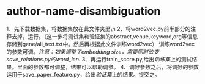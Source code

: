 # author-name-disambiguation

1、先下载数据集，将数据集放在此文件夹里\n
2、将word2vec.py前半部分的注释去掉，运行。（这一步将测试集和验证集的abstract,venue,keyword,org等信息存储到gene/all_text.txt中。然后再根据此文件训练word2vec）
   训练word2vec的参数可调。*注意：如果调整了embedding size，需要同时改变save_relations.py的word_len.*
3、再运行train_score.py,给出*训练集*上的测试结果。里面的参数都可调整，结果可以帮助调参。
4、调好参数之后，将调好的参数运用于save_paper_feature.py，给出*验证集*上的结果。提交之。




   
